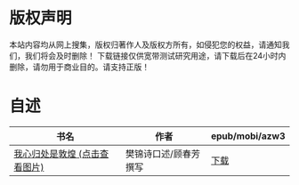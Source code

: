 # 版权声明

本站内容均从网上搜集，版权归著作人及版权方所有，如侵犯您的权益，请通知我们，我们将会及时删除！ 下载链接仅供宽带测试研究用途，请下载后在24小时内删除，请勿用于商业目的。请支持正版！

# 自述

| 书名 | 作者 | epub/mobi/azw3 |
| --- | --- | --- |
| [我心归处是敦煌 (点击查看图片)](https://www.dushupai.com/attachment/2024/06/08/7c9e15bcffc9ad84.jpg) | 樊锦诗口述/顾春芳撰写 | [下载](https://url89.ctfile.com/f/31084289-1357049158-ed776b?p=8866) |
